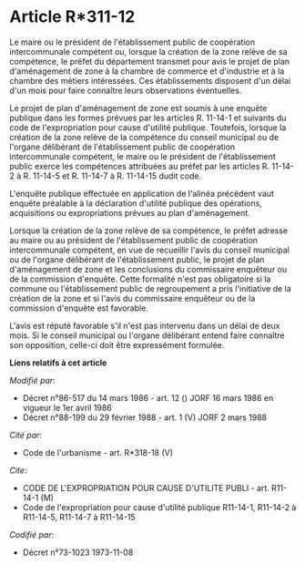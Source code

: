 # Article R*311-12

Le maire ou le président de l'établissement public de coopération intercommunale compétent ou, lorsque la création de la zone
relève de sa compétence, le préfet du département transmet pour avis le projet de plan d'aménagement de zone à la chambre de
commerce et d'industrie et à la chambre des métiers intéressées. Ces établissements disposent d'un délai d'un mois pour faire
connaître leurs observations éventuelles.

Le projet de plan d'aménagement de zone est soumis à une enquête publique dans les formes prévues par les articles R. 11-14-1
et suivants du code de l'expropriation pour cause d'utilité publique. Toutefois, lorsque la création de la zone relève de la
compétence du conseil municipal ou de l'organe délibérant de l'établissement public de coopération intercommunale compétent,
le maire ou le président de l'établissement public exerce les compétences attribuées au préfet par les articles R. 11-14-2 à
R. 11-14-5 et R. 11-14-7 à R. 11-14-15 dudit code.

L'enquête publique effectuée en application de l'alinéa précédent vaut enquête préalable à la déclaration d'utilité publique
des opérations, acquisitions ou expropriations prévues au plan d'aménagement.

Lorsque la création de la zone relève de sa compétence, le préfet adresse au maire ou au président de l'établissement public
de coopération intercommunale compétent, en vue de recueillir l'avis du conseil municipal ou de l'organe délibérant de
l'établissement public, le projet de plan d'aménagement de zone et les conclusions du commissaire enquêteur ou de la
commission d'enquête. Cette formalité n'est pas obligatoire si la commune ou l'établissement public de regroupement a pris
l'initiative de la création de la zone et si l'avis du commissaire enquêteur ou de la commission d'enquête est favorable.

L'avis est réputé favorable s'il n'est pas intervenu dans un délai de deux mois. Si le conseil municipal ou l'organe
délibérant entend faire connaître son opposition, celle-ci doit être expressément formulée.

**Liens relatifs à cet article**

_Modifié par_:

  - Décret n°86-517 du 14 mars 1986 - art. 12 () JORF 16 mars 1986 en vigueur le 1er avril 1986
  - Décret n°88-199 du 29 février 1988 - art. 1 (V) JORF 2 mars 1988

_Cité par_:

  - Code de l'urbanisme - art. R*318-18 (V)

_Cite_:

  - CODE DE L'EXPROPRIATION POUR CAUSE D'UTILITE PUBLI - art. R11-14-1 (M)
  - Code de l'expropriation pour cause d'utilité publique R11-14-1, R11-14-2 à R11-14-5, R11-14-7 à R11-14-15

_Codifié par_:

  - Décret n°73-1023 1973-11-08

